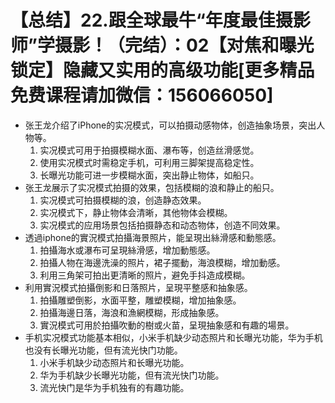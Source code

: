 # 【总结】22.跟全球最牛“年度最佳摄影师”学摄影！（完结）：02【对焦和曝光锁定】隐藏又实用的高级功能[更多精品免费课程请加微信：156066050]

-   张王龙介绍了iPhone的实况模式，可以拍摄动感物体，创造抽象场景，突出人物等。
    1.  实况模式可用于拍摄模糊水面、瀑布等，创造丝滑感觉。
    2.  使用实况模式时需稳定手机，可利用三脚架提高稳定性。
    3.  长曝光功能可进一步模糊水面，突出静止物体，如船只。
-   张王龙展示了实况模式拍摄的效果，包括模糊的浪和静止的船只。
    1.  实况模式可拍摄模糊的浪，创造静态效果。
    2.  实况模式下，静止物体会清晰，其他物体会模糊。
    3.  实况模式的应用场景包括拍摄静态和动态物体，创造不同效果。
-   透過iphone的實況模式拍攝海景照片，能呈現出絲滑感和動態感。
    1.  拍攝海水或瀑布可呈現絲滑感，增加動態感。
    2.  拍攝人物在海邊洗澡的照片，裙子擺動，海浪模糊，增加動感。
    3.  利用三角架可拍出更清晰的照片，避免手抖造成模糊。
-   利用實況模式拍攝倒影和日落照片，呈現平整感和抽象感。
    1.  拍攝雕塑倒影，水面平整，雕塑模糊，增加抽象感。
    2.  拍攝海邊日落，海浪和漁網模糊，形成抽象感。
    3.  實況模式可用於拍攝吹動的樹或火苗，呈現抽象感和有趣的場景。
-   手机实况模式功能基本相似，小米手机缺少动态照片和长曝光功能，华为手机也没有长曝光功能，但有流光快门功能。
    1.  小米手机缺少动态照片和长曝光功能。
    2.  华为手机缺少长曝光功能，但有流光快门功能。
    3.  流光快门是华为手机独有的有趣功能。